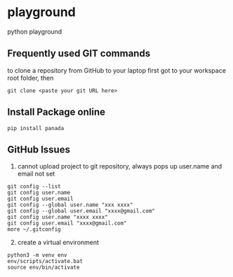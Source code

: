 # playground
python playground

## Frequently used GIT commands
to clone a repository from GitHub to your laptop
first got to your workspace root folder, then

```
git clone <paste your git URL here>
```

## Install Package online
```
pip install panada
```

## GitHub Issues

1. cannot upload project to git repository, always pops up user.name and email not set
```
git config --list
git config user.name
git config user.email
git config --global user.name "xxx xxxx"
git config --global user.email "xxxx@gmail.com"
git config user.name "xxxx xxxx"
git config user.email "xxxx@gmail.com"
more ~/.gitconfig
```

2. create a virtual environment
```
python3 -m venv env
env/scripts/activate.bat
source env/bin/activate
```